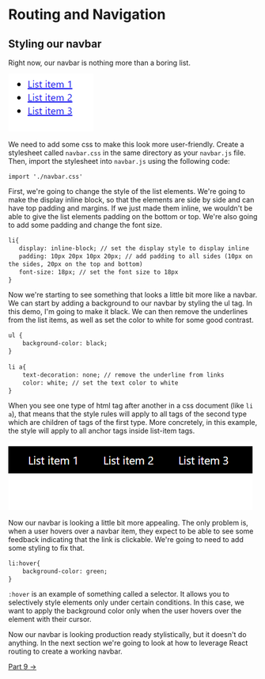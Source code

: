 # Routing and Navigation

## Styling our navbar

Right now, our navbar is nothing more than a boring list. 

![basiclist](/assets/img/basiclist.png)

We need to add some css to make this look more user-friendly. Create a stylesheet called `navbar.css` in the same directory as your `navbar.js` file. Then, import the stylesheet into `navbar.js` using the following code:

```
import './navbar.css'
```

 First, we're going to change the style of the list elements. We're going to make the display inline block, so that the elements are side by side and can have top padding and margins. If we just made them inline, we wouldn't be able to give the list elements padding on the bottom or top. We're also going to add some padding and change the font size.

 ```
li{
    display: inline-block; // set the display style to display inline
    padding: 10px 20px 10px 20px; // add padding to all sides (10px on the sides, 20px on the top and bottom)
    font-size: 18px; // set the font size to 18px
}

 ```

 Now we're starting to see something that looks a little bit more like a navbar. We can start by adding a background to our navbar by styling the ul tag. In this demo, I'm going to make it black. We can then remove the underlines from the list items, as well as set the color to white for some good contrast.

 ```
 ul {
     background-color: black;
 }

 li a{
     text-decoration: none; // remove the underline from links
     color: white; // set the text color to white
 }

 ```

When you see one type of html tag after another in a css document (like `li a`), that means that the style rules will apply to all tags of the second type which are children of tags of the first type. More concretely, in this example, the style will apply to all anchor tags inside list-item tags.


![Advanced List](/assets/img/advancedlist.png)

Now our navbar is looking a little bit more appealing. The only problem is, when a user hovers over a navbar item, they expect to be able to see some feedback indicating that the link is clickable. We're going to need to add some styling to fix that.

```
li:hover{
    background-color: green;
}
```

`:hover` is an example of something called a selector. It allows you to selectively style elements only under certain conditions. In this case, we want to apply the background color only when the user hovers over the element with their cursor.

Now our navbar is looking production ready stylistically, but it doesn't do anything. In the next section we're going to look at how to leverage React routing to create a working navbar.

[Part 9 ->](part9.html)